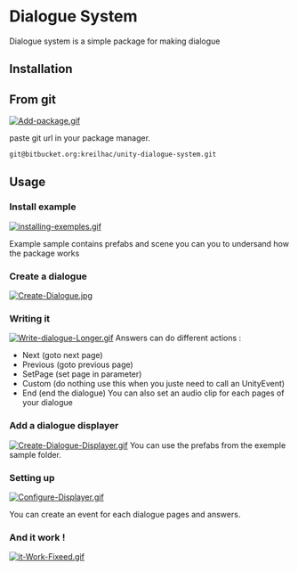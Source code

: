 # Dialogue System

Dialogue system is a simple package for making dialogue

## Installation
## From git

[![Add-package.gif](https://i.postimg.cc/g21MpzZh/Add-package.gif)](https://postimg.cc/3kCjCH9r)

paste git url in your package manager.
```
git@bitbucket.org:kreilhac/unity-dialogue-system.git
```

## Usage

### Install example
[![installing-exemples.gif](https://i.postimg.cc/6Q8C9gZG/installing-exemples.gif)](https://postimg.cc/KKy1f9JZ)

Example sample contains prefabs and scene you can you to undersand how the package works

### Create a dialogue
[![Create-Dialogue.jpg](https://i.postimg.cc/qRSw3FrZ/Create-Dialogue.jpg)](https://postimg.cc/dkRGM4L8)
### Writing it
[![Write-dialogue-Longer.gif](https://i.postimg.cc/fb7w34hB/Write-dialogue-Longer.gif)](https://postimg.cc/yJdq5bxZ)
Answers can do different actions :
- Next (goto next page)
- Previous (goto previous page)
- SetPage (set page in parameter)
- Custom (do nothing use this when you juste need to call an UnityEvent)
- End (end the dialogue)
You can also set an audio clip for each pages of your dialogue

### Add a dialogue displayer
[![Create-Dialogue-Displayer.gif](https://i.postimg.cc/nV7X2PXF/Create-Dialogue-Displayer.gif)](https://postimg.cc/pyWVXkQ4)
You can use the prefabs from the exemple sample folder.

### Setting up
[![Configure-Displayer.gif](https://i.postimg.cc/CKfV83TW/Configure-Displayer.gif)](https://postimg.cc/Mcx42rGD)

You can create an event for each dialogue pages and answers.

### And it work !
[![it-Work-Fixeed.gif](https://i.postimg.cc/FF39s98t/it-Work-Fixeed.gif)](https://postimg.cc/F1FtTQhG)